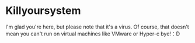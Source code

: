 # Killyoursystem
I'm glad you're here, but please note that it's a virus. Of course, that doesn't mean you can't run on virtual machines like VMware or Hyper-c
bye!：D
